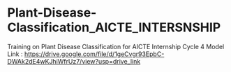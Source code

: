 # Plant-Disease-Classification_AICTE_INTERSNSHIP
Training on Plant Disease Classification for AICTE Internship Cycle 4
Model Link : https://drive.google.com/file/d/1geCvgr93EpbC-DWAk2dE4wKJhiWfrUz7/view?usp=drive_link
